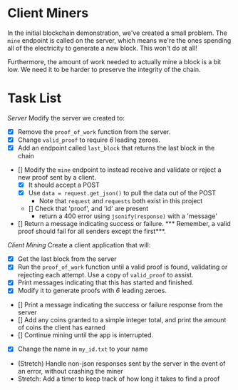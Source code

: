 # Client Miners

In the initial blockchain demonstration, we've created a small problem.  The `mine` endpoint is called on the server, which means we're the ones spending all of the electricity to generate a new block.  This won't do at all!

Furthermore, the amount of work needed to actually mine a block is a bit low.  We need it to be harder to preserve the integrity of the chain.


# Task List

*Server*
Modify the server we created to:
* [x] Remove the `proof_of_work` function from the server.
* [x] Change `valid_proof` to require *6* leading zeroes.
* [x] Add an endpoint called `last_block` that returns the last block in the chain
* [] Modify the `mine` endpoint to instead receive and validate or reject a new proof sent by a client.
    * [x] It should accept a POST
    * [x] Use `data = request.get_json()` to pull the data out of the POST
        * Note that `request` and `requests` both exist in this project
    * [] Check that 'proof', and 'id' are present
        * return a 400 error using `jsonify(response)` with a 'message'
* [] Return a message indicating success or failure. *** Remember, a valid proof should fail for all senders except the first***.

*Client Mining*
Create a client application that will:
* [x] Get the last block from the server 
* [x] Run the `proof_of_work` function until a valid proof is found, validating or rejecting each attempt.  Use a copy of `valid_proof` to assist.
* [x] Print messages indicating that this has started and finished.
* [x] Modify it to generate proofs with *6* leading zeroes.
* [] Print a message indicating the success or failure response from the server
* [] Add any coins granted to a simple integer total, and print the amount of coins the client has earned
* [] Continue mining until the app is interrupted.
* [x] Change the name in `my_id.txt` to your name
* (Stretch) Handle non-json responses sent by the server in the event of an error, without crashing the miner
* Stretch: Add a timer to keep track of how long it takes to find a proof

